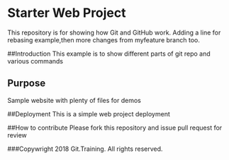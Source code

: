 # Starter Web Project

This repository is for showing how Git and GitHub work. Adding a line for rebasing example,then more changes from myfeature branch too.

##Introduction
This example is to show different parts of git repo and various commands

## Purpose

Sample website with plenty of files for demos

##Deployment
This is a simple web project deployment

##How to contribute
Please fork this repository and issue pull request for review

###Copywright
2018 Git.Training. All rights reserved.